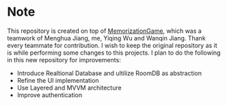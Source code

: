 # Note
This repository is created on top of [MemorizationGame](https://github.com/lu6644/memorizationGame), which was a teamwork of Menghua Jiang, me, Yiqing Wu and Wanqin Jiang. Thank every teammate for contribution. I wish to keep the original repository as it is while performing some changes to this projects. I plan to do the following in this new repository for improvements:
- Introduce Realtional Database and ultilize RoomDB as abstraction
- Refine the UI implementation
- Use Layered and MVVM architecture
- Improve authentication


